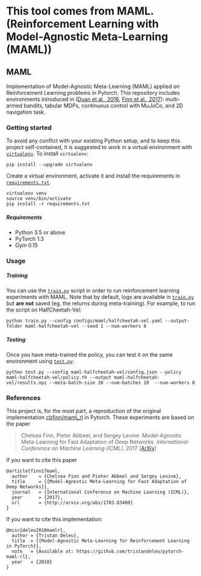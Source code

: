 # This tool comes from MAML.(Reinforcement Learning with Model-Agnostic Meta-Learning (MAML))

## MAML
Implementation of Model-Agnostic Meta-Learning (MAML) applied on Reinforcement Learning problems in Pytorch. This repository includes environments introduced in ([Duan et al., 2016](https://arxiv.org/abs/1611.02779), [Finn et al., 2017](https://arxiv.org/abs/1703.03400)): multi-armed bandits, tabular MDPs, continuous control with MuJoCo, and 2D navigation task.

### Getting started
To avoid any conflict with your existing Python setup, and to keep this project self-contained, it is suggested to work in a virtual environment with [`virtualenv`](http://docs.python-guide.org/en/latest/dev/virtualenvs/). To install `virtualenv`:
```
pip install --upgrade virtualenv
```
Create a virtual environment, activate it and install the requirements in [`requirements.txt`](requirements.txt).
```
virtualenv venv
source venv/bin/activate
pip install -r requirements.txt
```

##### Requirements
 - Python 3.5 or above
 - PyTorch 1.3
 - Gym 0.15

### Usage

##### Training
You can use the [`train.py`](train.py) script in order to run reinforcement learning experiments with MAML. Note that by default, logs are available in [`train.py`](train.py) but **are not** saved (eg. the returns during meta-training). For example, to run the script on HalfCheetah-Vel:
```
python train.py --config configs/maml/halfcheetah-vel.yaml --output-folder maml-halfcheetah-vel --seed 1 --num-workers 8
```

##### Testing
Once you have meta-trained the policy, you can test it on the same environment using [`test.py`](test.py):
```
python test.py --config maml-halfcheetah-vel/config.json --policy maml-halfcheetah-vel/policy.th --output maml-halfcheetah-vel/results.npz --meta-batch-size 20 --num-batches 10  --num-workers 8
```

### References
This project is, for the most part, a reproduction of the original implementation [cbfinn/maml_rl](https://github.com/cbfinn/maml_rl/) in Pytorch. These experiments are based on the paper
> Chelsea Finn, Pieter Abbeel, and Sergey Levine. Model-Agnostic Meta-Learning for Fast Adaptation of Deep
Networks. _International Conference on Machine Learning (ICML)_, 2017 [[ArXiv](https://arxiv.org/abs/1703.03400)]

If you want to cite this paper
```
@article{finn17maml,
  author    = {Chelsea Finn and Pieter Abbeel and Sergey Levine},
  title     = {{Model-Agnostic Meta-Learning for Fast Adaptation of Deep Networks}},
  journal   = {International Conference on Machine Learning (ICML)},
  year      = {2017},
  url       = {http://arxiv.org/abs/1703.03400}
}
```

If you want to cite this implementation:
```
@misc{deleu2018mamlrl,
  author = {Tristan Deleu},
  title  = {{Model-Agnostic Meta-Learning for Reinforcement Learning in PyTorch}},
  note   = {Available at: https://github.com/tristandeleu/pytorch-maml-rl},
  year   = {2018}
}
```